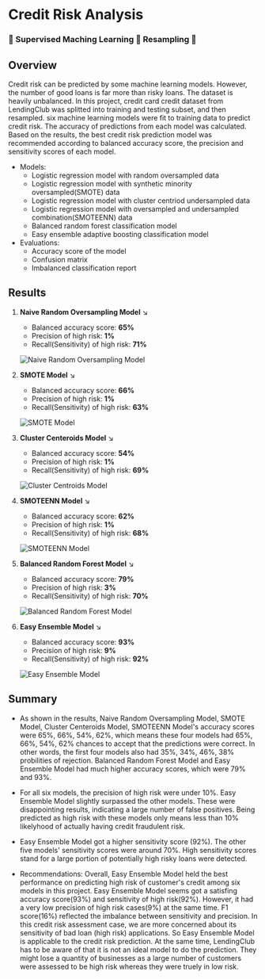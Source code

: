 # Credit Risk Analysis
### **:small_blue_diamond: Supervised Maching Learning :small_blue_diamond: Resampling :small_blue_diamond:**
## Overview
Credit risk can be predicted by some machine learning models. However, the number of good loans is far more than risky loans. The dataset is heavily unbalanced. In this project, credit card credit dataset from LendingClub was splitted into training and testing subset, and then resampled. six machine learning models were fit to training data to predict credit risk. The accuracy of predictions from each model was calculated. Based on the results, the best credit risk prediction model was recommended according to balanced accuracy score, the precision and sensitivity scores of each model.
- Models: 
  - Logistic regression model with random oversampled data
  - Logistic regression model with synthetic minority oversampled(SMOTE) data
  - Logistic regression model with cluster centriod undersampled data
  - Logistic regression model with oversampled and undersampled combination(SMOTEENN) data
  - Balanced random forest classification model
  - Easy ensemble adaptive boosting classification model
- Evaluations:
  - Accuracy score of the model
  - Confusion matrix
  - Imbalanced classification report
  
 ## Results
 1. **Naive Random Oversampling Model**
    :arrow_lower_right: 
    - Balanced accuracy score: **65%**
    - Precision of high risk: **1%**
    - Recall(Sensitivity) of high risk: **71%**
   
    ![Naive Random Oversampling Model](https://user-images.githubusercontent.com/105877888/191419580-ea8d49c7-9c61-42d8-9ad4-c53d70b5adfa.png)

 
 2. **SMOTE Model**
    :arrow_lower_right: 
    - Balanced accuracy score: **66%**
    - Precision of high risk: **1%**
    - Recall(Sensitivity) of high risk: **63%**
    
    ![SMOTE Model](https://user-images.githubusercontent.com/105877888/191419600-a5dae719-e96f-4167-859d-011b6456c484.png)

 
 3. **Cluster Centeroids Model**
    :arrow_lower_right: 
    - Balanced accuracy score: **54%**
    - Precision of high risk: **1%**
    - Recall(Sensitivity) of high risk: **69%**
    
    ![Cluster Centroids Model](https://user-images.githubusercontent.com/105877888/191419613-29057895-4a4a-415c-85b4-2f648be5cd08.png)

   
 4. **SMOTEENN Model**
    :arrow_lower_right: 
    - Balanced accuracy score: **62%**
    - Precision of high risk: **1%**
    - Recall(Sensitivity) of high risk: **68%**
    
    ![SMOTEENN Model](https://user-images.githubusercontent.com/105877888/191419624-f5cc523f-09ef-488a-9f27-7878a5f85d33.png)

 
 5. **Balanced Random Forest Model**
    :arrow_lower_right: 
    - Balanced accuracy score: **79%**
    - Precision of high risk: **3%**
    - Recall(Sensitivity) of high risk: **70%**
    
    ![Balanced Random Forest Model](https://user-images.githubusercontent.com/105877888/191419634-b2ac04ef-f3e5-4ccd-97f7-ef512a8bc989.png)

 
 6. **Easy Ensemble Model**
    :arrow_lower_right: 
    - Balanced accuracy score: **93%**
    - Precision of high risk: **9%**
    - Recall(Sensitivity) of high risk: **92%**
    
    ![Easy Ensemble Model](https://user-images.githubusercontent.com/105877888/191419652-5e1ebed0-4f8d-4c52-b48a-02a6f7bdcdc1.png)

## Summary
- As shown in the results, Naive Random Oversampling Model, SMOTE Model, Cluster Centeroids Model, SMOTEENN Model's accuracy scores were 65%, 66%, 54%, 62%, which means these four models had 65%, 66%, 54%, 62% chances to accept that the predictions were correct. In other words, the first four models also had 35%, 34%, 46%, 38% probilities of rejection. Balanced Random Forest Model and Easy Ensemble Model had much higher accuracy scores, which were 79% and 93%. 

- For all six models, the precision of high risk were under 10%. Easy Ensemble Model slightly surpassed the other models. These were disappointing results, indicating a large number of false positives. Being predicted as high risk with these models only means less than 10% likelyhood of actually having credit fraudulent risk.  

- Easy Ensemble Model got a higher sensitivity score (92%). The other five models' sensitivity scores were around 70%. High sensitivity scores stand for a large portion of potentially high risky loans were detected.  

- Recommendations: Overall, Easy Ensemble Model held the best performance on predicting high risk of customer's credit among six models in this project. Easy Ensemble Model seems got a satisfing accuracy score(93%) and sensitivity of high risk(92%). However, it had a very low precision of high risk cases(9%) at the same time. F1 score(16%) reflected the imbalance between sensitivity and precision. In this credit risk assessment case, we are more concerned about its sensitivity of bad loan (high risk) applications. So Easy Ensemble Model is applicable to the credit risk prediction. At the same time, LendingClub has to be aware of that it is not an ideal model to do the prediction. They might lose a quantity of businesses as a large number of customers were assessed to be high risk whereas they were truely in low risk. 


